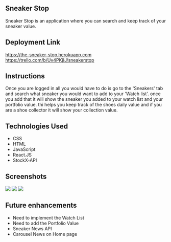Sneaker Stop
-----------------------------------------------------------------------------------------------------
Sneaker Stop is an application where you can search and keep track of your sneaker value.

 Deployment Link 
------------------------------------------------------------------------------------------------------
https://the-sneaker-stop.herokuapp.com
https://trello.com/b/Uv4PKjIJ/sneakerstop

Instructions
-----------------------------------------------------------------------------------------------------
 Once you are logged in all you would have to do is go to the 'Sneakers' tab and search what sneaker you would want to add to your 'Watch list'. once you add that it will show the sneaker you added to your watch list and your portfolio value. thi helps you keep track of the shoes daily value and if you are a shoe collector it will show your collection value.










Technologies Used
-----------------------------------------------------------------------------------------------------
- CSS
- HTML
- JavaScript
- React.JS
- StockX-API

Screenshots
-----------------------------------------------------------------------------------------------------
<img src="https://i.imgur.com/HM7XJ99.png">  
<img src="https://i.imgur.com/y3Xl1Uw.png"> 
<img src="https://i.imgur.com/EbIr9F4.png"> 




Future enhancements
-----------------------------------------------------------------------------------------------------
 - Need to implement the Watch List 
 - Need to add the Portfolio Value 
 - Sneaker News API 
 - Carousel News on Home page